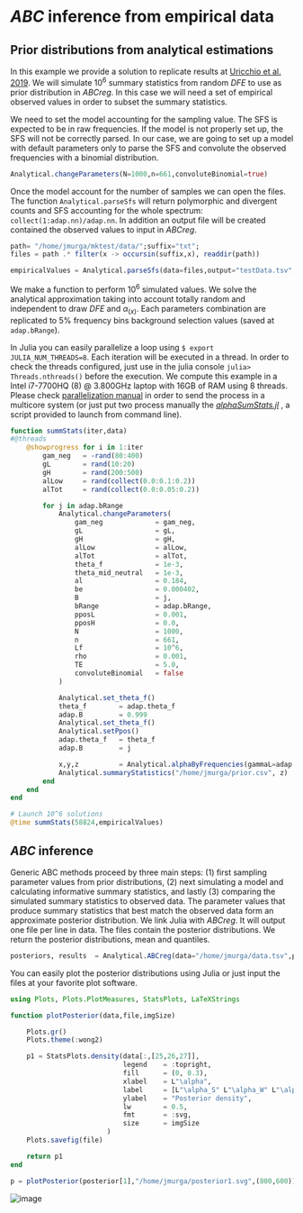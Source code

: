 # *ABC* inference from empirical data

## Prior distributions from analytical estimations

In this example we provide a solution to replicate results at [Uricchio et al. 2019](https://doi.org/10.1038/s41559-019-0890-6). We will simulate $10^6$ summary statistics from random *DFE* to use as prior distribution in *ABCreg*. In this case we will need a set of empirical observed values in order to subset the summary statistics.

We need to set the model accounting for the sampling value. The SFS is expected to be in raw frequencies. If the model is not properly set up, the SFS will not be correctly parsed. In our case, we are going to set up a model with default parameters only to parse the SFS and convolute the observed frequencies with a binomial distribution.

```julia
Analytical.changeParameters(N=1000,n=661,convoluteBinomial=true)
```

Once the model account for the number of samples we can open the files. The function `Analytical.parseSfs` will return polymorphic and divergent counts and SFS accounting for the whole spectrum: `collect(1:adap.nn)/adap.nn`. In addition an output file will be created contained the observed values to input in *ABCreg*.

```julia
path= "/home/jmurga/mktest/data/";suffix="txt";
files = path .* filter(x -> occursin(suffix,x), readdir(path))

empiricalValues = Analytical.parseSfs(data=files,output="testData.tsv",sfsColumns=[3,5],divColumns=[6,7])
```

We make a function to perform $10^6$ simulated values. We solve the analytical approximation taking into account totally random and independent to draw *DFE* and $\alpha_{(x)}$. Each parameters combination are replicated to 5% frequency bins background selection values (saved at `adap.bRange`). 

In Julia you can easily parallelize a loop using ```$ export JULIA_NUM_THREADS=8```. Each iteration will be executed in a thread. In order to check the threads configured, just use in the julia console ```julia> Threads.nthreads()``` before the execution. We compute this example in a Intel i7-7700HQ (8) @ 3.800GHz laptop with 16GB of RAM using 8 threads. Please check [parallelization manual](https://docs.julialang.org/en/v1/manual/parallel-computing/) in order to send the process in a multicore system (or just put two process manually the [*alphaSumStats.jl*](https://github.com/jmurga/Analytical.jl/blob/master/scripts/alphaSumStats.jl) , a script provided to launch from command line).

```julia
function summStats(iter,data)
#@threads
	@showprogress for i in 1:iter
		gam_neg   = -rand(80:400)
		gL        = rand(10:20)
		gH        = rand(200:500)
		alLow     = rand(collect(0.0:0.1:0.2))
		alTot     = rand(collect(0.0:0.05:0.2))

		for j in adap.bRange
			Analytical.changeParameters(
				gam_neg             = gam_neg,
				gL                  = gL,
				gH                  = gH,
				alLow               = alLow,
				alTot               = alTot,
				theta_f             = 1e-3,
				theta_mid_neutral   = 1e-3,
				al                  = 0.184,
				be                  = 0.000402,
				B                   = j,
				bRange              = adap.bRange,
				pposL               = 0.001,
				pposH               = 0.0,
				N                   = 1000,
				n                   = 661,
				Lf                  = 10^6,
				rho                 = 0.001,
				TE                  = 5.0,
				convoluteBinomial   = false
			)

			Analytical.set_theta_f()
			theta_f        = adap.theta_f
			adap.B         = 0.999
			Analytical.set_theta_f()
			Analytical.setPpos()
			adap.theta_f   = theta_f
			adap.B         = j

			x,y,z          = Analytical.alphaByFrequencies(gammaL=adap.gL,gammaH=adap.gH,pposL=adap.pposL,pposH=adap.pposH,observedData=data)
			Analytical.summaryStatistics("/home/jmurga/prior.csv", z)
		end
	end
end

# Launch 10^6 solutions
@time summStats(58824,empiricalValues)
```

## *ABC* inference
Generic ABC methods proceed by three main steps: (1) first sampling parameter values from prior distributions, (2) next simulating a model and calculating informative summary statistics, and lastly (3) comparing the simulated summary statistics to observed data. The parameter values that produce summary statistics that best match the observed data form an approximate posterior distribution. We link Julia with *ABCreg*. It will output one file per line in data. The files contain the posterior distributions. We return the posterior distributions, mean and quantiles.

```julia
posteriors, results  = Analytical.ABCreg(data="/home/jmurga/data.tsv",prior="/home/jmurga/prior.tsv", nparams=27, nsummaries=24, outputPath="/home/jmurga/", outputPrefix="outPaper", tolerance=0.001, regressionMode="T",regPath="/home/jmurga/ABCreg/src/reg")
```

You can easily plot the posterior distributions using Julia or just input the files at your favorite plot software.

```julia
using Plots, Plots.PlotMeasures, StatsPlots, LaTeXStrings

function plotPosterior(data,file,imgSize)

	Plots.gr()
	Plots.theme(:wong2)

	p1 = StatsPlots.density(data[:,[25,26,27]],
							legend    = :topright,
							fill      = (0, 0.3),
							xlabel    = L"\alpha",
							label     = [L"\alpha_S" L"\alpha_W" L"\alpha"],
							ylabel    = "Posterior density",
							lw        = 0.5,
							fmt       = :svg,
							size      = imgSize
						)
	Plots.savefig(file)

	return p1
end

p = plotPosterior(posterior[1],"/home/jmurga/posterior1.svg",(800,600))
```

![image](https://raw.githubusercontent.com/jmurga/Analytical.jl/master/docs/src/fig2.svg)
